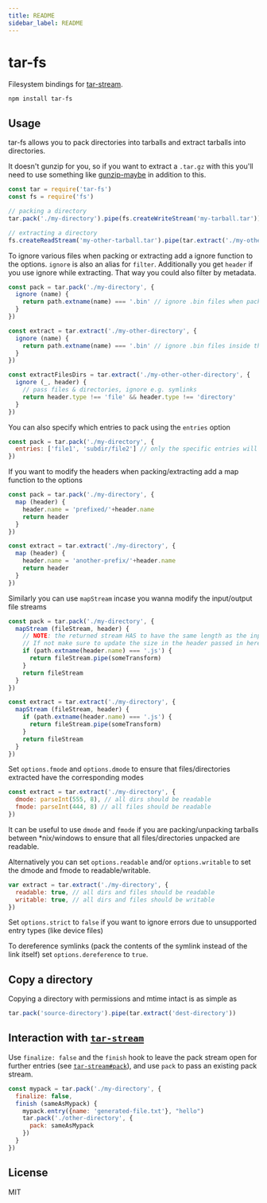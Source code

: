 ```yaml
---
title: README
sidebar_label: README
---
```

# tar-fs

Filesystem bindings for [tar-stream](https://github.com/mafintosh/tar-stream).

```
npm install tar-fs
```

## Usage

tar-fs allows you to pack directories into tarballs and extract tarballs into directories.

It doesn't gunzip for you, so if you want to extract a `.tar.gz` with this you'll need to use something like [gunzip-maybe](https://github.com/mafintosh/gunzip-maybe) in addition to this.

``` js
const tar = require('tar-fs')
const fs = require('fs')

// packing a directory
tar.pack('./my-directory').pipe(fs.createWriteStream('my-tarball.tar'))

// extracting a directory
fs.createReadStream('my-other-tarball.tar').pipe(tar.extract('./my-other-directory'))
```

To ignore various files when packing or extracting add a ignore function to the options. `ignore`
is also an alias for `filter`. Additionally you get `header` if you use ignore while extracting.
That way you could also filter by metadata.

``` js
const pack = tar.pack('./my-directory', {
  ignore (name) {
    return path.extname(name) === '.bin' // ignore .bin files when packing
  }
})

const extract = tar.extract('./my-other-directory', {
  ignore (name) {
    return path.extname(name) === '.bin' // ignore .bin files inside the tarball when extracing
  }
})

const extractFilesDirs = tar.extract('./my-other-other-directory', {
  ignore (_, header) {
    // pass files & directories, ignore e.g. symlinks
    return header.type !== 'file' && header.type !== 'directory'
  }
})
```

You can also specify which entries to pack using the `entries` option

```js
const pack = tar.pack('./my-directory', {
  entries: ['file1', 'subdir/file2'] // only the specific entries will be packed
})
```

If you want to modify the headers when packing/extracting add a map function to the options

``` js
const pack = tar.pack('./my-directory', {
  map (header) {
    header.name = 'prefixed/'+header.name
    return header
  }
})

const extract = tar.extract('./my-directory', {
  map (header) {
    header.name = 'another-prefix/'+header.name
    return header
  }
})
```

Similarly you can use `mapStream` incase you wanna modify the input/output file streams

``` js
const pack = tar.pack('./my-directory', {
  mapStream (fileStream, header) {
    // NOTE: the returned stream HAS to have the same length as the input stream.
    // If not make sure to update the size in the header passed in here.
    if (path.extname(header.name) === '.js') {
      return fileStream.pipe(someTransform)
    }
    return fileStream
  }
})

const extract = tar.extract('./my-directory', {
  mapStream (fileStream, header) {
    if (path.extname(header.name) === '.js') {
      return fileStream.pipe(someTransform)
    }
    return fileStream
  }
})
```

Set `options.fmode` and `options.dmode` to ensure that files/directories extracted have the corresponding modes

``` js
const extract = tar.extract('./my-directory', {
  dmode: parseInt(555, 8), // all dirs should be readable
  fmode: parseInt(444, 8) // all files should be readable
})
```

It can be useful to use `dmode` and `fmode` if you are packing/unpacking tarballs between *nix/windows to ensure that all files/directories unpacked are readable.

Alternatively you can set `options.readable` and/or `options.writable` to set the dmode and fmode to readable/writable.

``` js
var extract = tar.extract('./my-directory', {
  readable: true, // all dirs and files should be readable
  writable: true, // all dirs and files should be writable
})
```

Set `options.strict` to `false` if you want to ignore errors due to unsupported entry types (like device files)

To dereference symlinks (pack the contents of the symlink instead of the link itself) set `options.dereference` to `true`.

## Copy a directory

Copying a directory with permissions and mtime intact is as simple as

``` js
tar.pack('source-directory').pipe(tar.extract('dest-directory'))
```

## Interaction with [`tar-stream`](https://github.com/mafintosh/tar-stream)

Use `finalize: false` and the `finish` hook to
leave the pack stream open for further entries (see
[`tar-stream#pack`](https://github.com/mafintosh/tar-stream#packing)),
and use `pack` to pass an existing pack stream.

``` js
const mypack = tar.pack('./my-directory', {
  finalize: false,
  finish (sameAsMypack) {
    mypack.entry({name: 'generated-file.txt'}, "hello")
    tar.pack('./other-directory', {
      pack: sameAsMypack
    })
  }
})
```

## License

MIT

